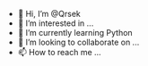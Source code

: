 - 👋 Hi, I’m @Qrsek
- 👀 I’m interested in ...
- 🌱 I’m currently learning Python
- 💞️ I’m looking to collaborate on ...
- 📫 How to reach me ...

<!---
Qrsek/Qrsek is a ✨ special ✨ repository because its `README.md` (this file) appears on your GitHub profile.
You can click the Preview link to take a look at your changes.
--->
